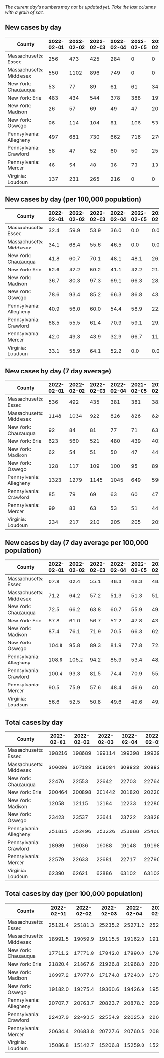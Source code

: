 _The current day's numbers may not be updated yet. Take the last columns with a grain of salt._
## New cases by day

| County | 2022-02-01 | 2022-02-02 | 2022-02-03 | 2022-02-04 | 2022-02-05 | 2022-02-06 | 2022-02-07 |
| --- | --- | --- | --- | --- | --- | --- | --- |
| Massachusetts: Essex | 256 | 473 | 425 | 284 | 0 | 0 |  |
| Massachusetts: Middlesex | 550 | 1102 | 896 | 749 | 0 | 0 |  |
| New York: Chautauqua | 53 | 77 | 89 | 61 | 61 | 34 |  |
| New York: Erie | 483 | 434 | 544 | 378 | 388 | 197 |  |
| New York: Madison | 26 | 57 | 69 | 49 | 47 | 20 |  |
| New York: Oswego | 96 | 114 | 104 | 81 | 106 | 53 |  |
| Pennsylvania: Allegheny | 497 | 681 | 730 | 662 | 716 | 270 |  |
| Pennsylvania: Crawford | 58 | 47 | 52 | 60 | 50 | 25 |  |
| Pennsylvania: Mercer | 46 | 54 | 48 | 36 | 73 | 13 |  |
| Virginia: Loudoun | 137 | 231 | 265 | 216 | 0 | 0 |  |

## New cases by day (per 100,000 population)

| County | 2022-02-01 | 2022-02-02 | 2022-02-03 | 2022-02-04 | 2022-02-05 | 2022-02-06 | 2022-02-07 |
| --- | --- | --- | --- | --- | --- | --- | --- |
| Massachusetts: Essex | 32.4 | 59.9 | 53.9 | 36.0 | 0.0 | 0.0 |  |
| Massachusetts: Middlesex | 34.1 | 68.4 | 55.6 | 46.5 | 0.0 | 0.0 |  |
| New York: Chautauqua | 41.8 | 60.7 | 70.1 | 48.1 | 48.1 | 26.8 |  |
| New York: Erie | 52.6 | 47.2 | 59.2 | 41.1 | 42.2 | 21.4 |  |
| New York: Madison | 36.7 | 80.3 | 97.3 | 69.1 | 66.3 | 28.2 |  |
| New York: Oswego | 78.6 | 93.4 | 85.2 | 66.3 | 86.8 | 43.4 |  |
| Pennsylvania: Allegheny | 40.9 | 56.0 | 60.0 | 54.4 | 58.9 | 22.2 |  |
| Pennsylvania: Crawford | 68.5 | 55.5 | 61.4 | 70.9 | 59.1 | 29.5 |  |
| Pennsylvania: Mercer | 42.0 | 49.3 | 43.9 | 32.9 | 66.7 | 11.9 |  |
| Virginia: Loudoun | 33.1 | 55.9 | 64.1 | 52.2 | 0.0 | 0.0 |  |

## New cases by day (7 day average)

| County | 2022-02-01 | 2022-02-02 | 2022-02-03 | 2022-02-04 | 2022-02-05 | 2022-02-06 | 2022-02-07 |
| --- | --- | --- | --- | --- | --- | --- | --- |
| Massachusetts: Essex | 536 | 492 | 435 | 381 | 381 | 381 |  |
| Massachusetts: Middlesex | 1148 | 1034 | 922 | 826 | 826 | 826 |  |
| New York: Chautauqua | 92 | 84 | 81 | 77 | 71 | 63 |  |
| New York: Erie | 623 | 560 | 521 | 480 | 439 | 403 |  |
| New York: Madison | 62 | 54 | 51 | 50 | 47 | 44 |  |
| New York: Oswego | 128 | 117 | 109 | 100 | 95 | 89 |  |
| Pennsylvania: Allegheny | 1323 | 1279 | 1145 | 1045 | 649 | 590 |  |
| Pennsylvania: Crawford | 85 | 79 | 69 | 63 | 60 | 47 |  |
| Pennsylvania: Mercer | 99 | 83 | 63 | 53 | 51 | 44 |  |
| Virginia: Loudoun | 234 | 217 | 210 | 205 | 205 | 205 |  |

## New cases by day (7 day average per 100,000 population)

| County | 2022-02-01 | 2022-02-02 | 2022-02-03 | 2022-02-04 | 2022-02-05 | 2022-02-06 | 2022-02-07 |
| --- | --- | --- | --- | --- | --- | --- | --- |
| Massachusetts: Essex | 67.9 | 62.4 | 55.1 | 48.3 | 48.3 | 48.3 |  |
| Massachusetts: Middlesex | 71.2 | 64.2 | 57.2 | 51.3 | 51.3 | 51.3 |  |
| New York: Chautauqua | 72.5 | 66.2 | 63.8 | 60.7 | 55.9 | 49.6 |  |
| New York: Erie | 67.8 | 61.0 | 56.7 | 52.2 | 47.8 | 43.9 |  |
| New York: Madison | 87.4 | 76.1 | 71.9 | 70.5 | 66.3 | 62.0 |  |
| New York: Oswego | 104.8 | 95.8 | 89.3 | 81.9 | 77.8 | 72.9 |  |
| Pennsylvania: Allegheny | 108.8 | 105.2 | 94.2 | 85.9 | 53.4 | 48.5 |  |
| Pennsylvania: Crawford | 100.4 | 93.3 | 81.5 | 74.4 | 70.9 | 55.5 |  |
| Pennsylvania: Mercer | 90.5 | 75.9 | 57.6 | 48.4 | 46.6 | 40.2 |  |
| Virginia: Loudoun | 56.6 | 52.5 | 50.8 | 49.6 | 49.6 | 49.6 |  |

## Total cases by day

| County | 2022-02-01 | 2022-02-02 | 2022-02-03 | 2022-02-04 | 2022-02-05 | 2022-02-06 | 2022-02-07 |
| --- | --- | --- | --- | --- | --- | --- | --- |
| Massachusetts: Essex | 198216 | 198689 | 199114 | 199398 | 199398 | 199398 |  |
| Massachusetts: Middlesex | 306086 | 307188 | 308084 | 308833 | 308833 | 308833 |  |
| New York: Chautauqua | 22476 | 22553 | 22642 | 22703 | 22764 | 22798 |  |
| New York: Erie | 200464 | 200898 | 201442 | 201820 | 202208 | 202405 |  |
| New York: Madison | 12058 | 12115 | 12184 | 12233 | 12280 | 12300 |  |
| New York: Oswego | 23423 | 23537 | 23641 | 23722 | 23828 | 23881 |  |
| Pennsylvania: Allegheny | 251815 | 252496 | 253226 | 253888 | 254604 | 254874 |  |
| Pennsylvania: Crawford | 18989 | 19036 | 19088 | 19148 | 19198 | 19223 |  |
| Pennsylvania: Mercer | 22579 | 22633 | 22681 | 22717 | 22790 | 22803 |  |
| Virginia: Loudoun | 62390 | 62621 | 62886 | 63102 | 63102 | 63102 |  |

## Total cases by day (per 100,000 population)

| County | 2022-02-01 | 2022-02-02 | 2022-02-03 | 2022-02-04 | 2022-02-05 | 2022-02-06 | 2022-02-07 |
| --- | --- | --- | --- | --- | --- | --- | --- |
| Massachusetts: Essex | 25121.4 | 25181.3 | 25235.2 | 25271.2 | 25271.2 | 25271.2 |  |
| Massachusetts: Middlesex | 18991.5 | 19059.9 | 19115.5 | 19162.0 | 19162.0 | 19162.0 |  |
| New York: Chautauqua | 17711.2 | 17771.8 | 17842.0 | 17890.0 | 17938.1 | 17964.9 |  |
| New York: Erie | 21820.4 | 21867.6 | 21926.8 | 21968.0 | 22010.2 | 22031.6 |  |
| New York: Madison | 16997.2 | 17077.6 | 17174.8 | 17243.9 | 17310.2 | 17338.4 |  |
| New York: Oswego | 19182.0 | 19275.4 | 19360.6 | 19426.9 | 19513.7 | 19557.1 |  |
| Pennsylvania: Allegheny | 20707.7 | 20763.7 | 20823.7 | 20878.2 | 20937.1 | 20959.3 |  |
| Pennsylvania: Crawford | 22437.9 | 22493.5 | 22554.9 | 22625.8 | 22684.9 | 22714.4 |  |
| Pennsylvania: Mercer | 20634.4 | 20683.8 | 20727.6 | 20760.5 | 20827.2 | 20839.1 |  |
| Virginia: Loudoun | 15086.8 | 15142.7 | 15206.8 | 15259.0 | 15259.0 | 15259.0 |  |
